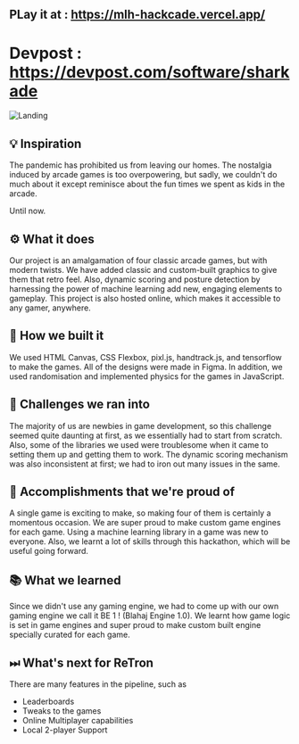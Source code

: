 ## PLay it at : https://mlh-hackcade.vercel.app/
# Devpost : https://devpost.com/software/sharkade

![Landing](https://user-images.githubusercontent.com/49470807/120106329-39832900-c17a-11eb-9d66-ba666513b0ad.png)

## 💡 Inspiration
The pandemic has prohibited us from leaving our homes. 
The nostalgia induced by arcade games is too overpowering, but sadly, we couldn't do much about it except reminisce about the fun times we spent as kids in the arcade.

Until now.

## ⚙ What it does
Our project is an amalgamation of four classic arcade games, but with modern twists.  We have added classic and custom-built graphics to give them that retro feel. Also, dynamic scoring and posture detection by harnessing the power of machine learning add new, engaging elements to gameplay. This project is also hosted online, which makes it accessible to any gamer, anywhere.

## 🔧 How we built it
We used HTML Canvas, CSS Flexbox, pixl.js, handtrack.js, and tensorflow to make the games. All of the designs were made in Figma. In addition, we used randomisation and implemented physics for the games in JavaScript.

## 💪 Challenges we ran into
The majority of us are newbies in game development, so this challenge seemed quite daunting at first, as we essentially had to start from scratch. 
Also, some of the libraries we used were troublesome when it came to setting them up and getting them to work. The dynamic scoring mechanism was also inconsistent at first; we had to iron out many issues in the same.

## 📌 Accomplishments that we're proud of
 A single game is exciting to make, so making four of them is certainly a momentous occasion. We are super proud to make custom game engines for each game. Using a machine learning library in a game was new to everyone. Also, we learnt a lot of skills through this hackathon, which will be useful going forward. 

## 📚 What we learned
Since we didn't use any gaming engine, we had to come up with our own gaming engine we call it BE 1 ! (Blahaj Engine 1.0). We learnt how game logic is set in game engines and super proud to make custom built engine specially curated for each game. 

## ⏭ What's next for ReTron
There are many features in the pipeline, such as
* Leaderboards
* Tweaks to the games
* Online Multiplayer capabilities
* Local 2-player Support

